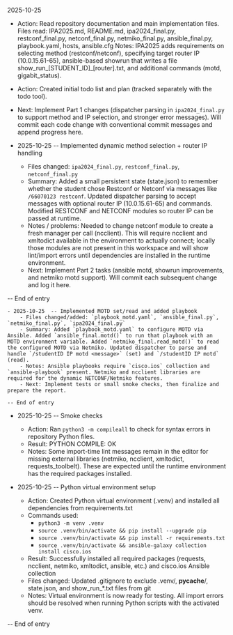 2025-10-25

- Action: Read repository documentation and main implementation files.
	Files read: IPA2025.md, README.md, ipa2024_final.py, restconf_final.py, netconf_final.py, netmiko_final.py, ansible_final.py, playbook.yaml, hosts, ansible.cfg
	Notes: IPA2025 adds requirements on selecting method (restconf/netconf), specifying target router IP (10.0.15.61-65), ansible-based showrun that writes a file show_run_[STUDENT_ID]_[router].txt, and additional commands (motd, gigabit_status).

- Action: Created initial todo list and plan (tracked separately with the todo tool).

- Next: Implement Part 1 changes (dispatcher parsing in `ipa2024_final.py` to support method and IP selection, and stronger error messages). Will commit each code change with conventional commit messages and append progress here.

- 2025-10-25  -- Implemented dynamic method selection + router IP handling
	- Files changed: `ipa2024_final.py`, `restconf_final.py`, `netconf_final.py`
	- Summary: Added a small persistent state (state.json) to remember whether the student chose Restconf or Netconf via messages like `/66070123 restconf`. Updated dispatcher parsing to accept messages with optional router IP (10.0.15.61-65) and commands. Modified RESTCONF and NETCONF modules so router IP can be passed at runtime.
	- Notes / problems: Needed to change netconf module to create a fresh manager per call (ncclient). This will require ncclient and xmltodict available in the environment to actually connect; locally those modules are not present in this workspace and will show lint/import errors until dependencies are installed in the runtime environment.
	- Next: Implement Part 2 tasks (ansible motd, showrun improvements, and netmiko motd support). Will commit each subsequent change and log it here.

-- End of entry

	- 2025-10-25  -- Implemented MOTD set/read and added playbook
		- Files changed/added: `playbook_motd.yaml`, `ansible_final.py`, `netmiko_final.py`, `ipa2024_final.py`
		- Summary: Added `playbook_motd.yaml` to configure MOTD via Ansible. Added `ansible_final.motd()` to run that playbook with an MOTD environment variable. Added `netmiko_final.read_motd()` to read the configured MOTD via Netmiko. Updated dispatcher to parse and handle `/studentID IP motd <message>` (set) and `/studentID IP motd` (read).
		- Notes: Ansible playbooks require `cisco.ios` collection and `ansible-playbook` present. Netmiko and ncclient libraries are required for the dynamic NETCONF/Netmiko features.
		- Next: Implement tests or small smoke checks, then finalize and prepare the report.

	-- End of entry

- 2025-10-25  -- Smoke checks
  - Action: Ran `python3 -m compileall` to check for syntax errors in repository Python files.
  - Result: PYTHON COMPILE: OK
  - Notes: Some import-time lint messages remain in the editor for missing external libraries (netmiko, ncclient, xmltodict, requests_toolbelt). These are expected until the runtime environment has the required packages installed.

- 2025-10-25  -- Python virtual environment setup
  - Action: Created Python virtual environment (.venv) and installed all dependencies from requirements.txt
  - Commands used:
    - `python3 -m venv .venv`
    - `source .venv/bin/activate && pip install --upgrade pip`
    - `source .venv/bin/activate && pip install -r requirements.txt`
    - `source .venv/bin/activate && ansible-galaxy collection install cisco.ios`
  - Result: Successfully installed all required packages (requests, ncclient, netmiko, xmltodict, ansible, etc.) and cisco.ios Ansible collection
  - Files changed: Updated .gitignore to exclude .venv/, __pycache__/, state.json, and show_run_*.txt files from git
  - Notes: Virtual environment is now ready for testing. All import errors should be resolved when running Python scripts with the activated venv.

-- End of entry